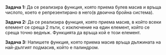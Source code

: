**Задача 1:** Да се реализира функция, която приема булев масив и връща числото, което е репрезентирано в него(в двоична бройна система).

**Задача 2:** Да се реализира функция, която приема масив, в който всеки елемент се среща 2 пъти, с изключение на един елемент, който се среща точно веднъж.
Функцията да връща кой е този елемент.


**Задача 3:** Напишете функция, която приема масив връща дължината на най-дългият подмасив, който е палиндром.
